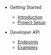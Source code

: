 


- Getting Started
 	* [Introduction](/docs/introduction/introduction "Introduction")
	* [Project Setup](/docs/introduction/setup "Project Setup")

- Developer API
	* [Endpoints](/docs/api/endpoints "Endpoints")
	* [Examples](/docs/api/examples "Endpoint Examples")
